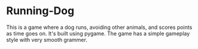 # Running-Dog
This is a game where a dog runs, avoiding other animals, and scores points as time goes on. It's built using pygame. The game has a simple gameplay style with very smooth grammer.
